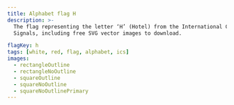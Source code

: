 ```yaml
---
title: Alphabet flag H
description: >-
  The flag representing the letter ‘H’ (Hotel) from the International Code of
  Signals, including free SVG vector images to download.

flagKey: h
tags: [white, red, flag, alphabet, ics]
images:
  - rectangleOutline
  - rectangleNoOutline
  - squareOutline
  - squareNoOutline
  - squareNoOutlinePrimary
---
```

